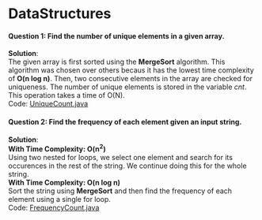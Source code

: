 # DataStructures

#### Question 1: Find the number of unique elements in a given array. 
**Solution**: <br>The given array is first sorted using the **MergeSort** algorithm. This algorithm was chosen over others becaus it has the lowest time complexity of **O(n log n)**. Then, two consecutive elements in the array are checked for uniqueness. The number of unique elements is stored in the variable *cnt*. This operation takes a time of O(N). <br>
Code: [UniqueCount.java](https://github.com/JanhviJoshi/DataStructures/blob/master/UniqueCount.java)


#### Question 2: Find the frequency of each element given an input string.
**Solution**: <br>
**With Time Complexity: O(n<sup>2</sup>)** <br>
Using two nested for loops, we select one element and search for its occurences in the rest of the string. We continue doing this for the whole string. <br>
**With Time Complexity: O(n log n)** <br>
Sort the string using **MergeSort** and then find the frequency of each element using a single for loop. <br>
Code: [FrequencyCount.java](https://github.com/JanhviJoshi/DataStructures/blob/master/FrequencyCount.java)
